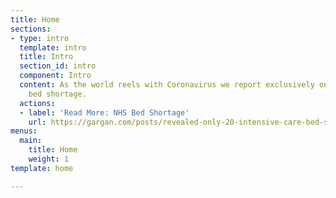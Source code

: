 ```yaml
---
title: Home
sections:
- type: intro
  template: intro
  title: Intro
  section_id: intro
  component: Intro
  content: As the world reels with Coronavirus we report exclusively on the UK's NHS
    bed shortage.
  actions:
  - label: 'Read More: NHS Bed Shortage'
    url: https://gargan.com/posts/revealed-only-20-intensive-care-bed-s-left-on-the-nhs/
menus:
  main:
    title: Home
    weight: 1
template: home

---
```

